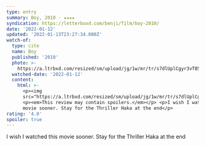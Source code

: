 ```yaml
---
type: entry
summary: Boy, 2010 - ★★★★
syndication: https://letterboxd.com/benji/film/boy-2010/
date: '2022-01-12'
updated: '2022-01-13T23:27:34.000Z'
watch-of:
  type: cite
  name: Boy
  published: '2010'
  photo: >-
    https://a.ltrbxd.com/resized/sm/upload/jg/1w/mr/tr/s7dlUplCgyr3vT853W9vxB91SX-0-500-0-750-crop.jpg?k=e7b79bc725
  watched-date: '2022-01-12'
  content:
    html: >-
      <p><img
      src="https://a.ltrbxd.com/resized/sm/upload/jg/1w/mr/tr/s7dlUplCgyr3vT853W9vxB91SX-0-500-0-750-crop.jpg?k=e7b79bc725"/></p>
      <p><em>This review may contain spoilers.</em></p> <p>I wish I watched this
      movie sooner. Stay for the Thriller Haka at the end</p>
rating: '4.0'
spoiler: true
---
```

I wish I watched this movie sooner. Stay for the Thriller Haka at the end
